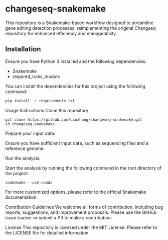 # changeseq-snakemake
 This repository is a Snakemake-based workflow designed to streamline gene editing detection processes, reimplementing the original Changseq repository for enhanced efficiency and manageability.

## Installation

Ensure you have Python 3 installed and the following dependencies:

- Snakemake
- required_rules_module

You can install the dependencies for this project using the following command:

```bash
pip install -r requirements.txt
```

Usage Instructions
Clone this repository:
```
git clone https://github.com/Liozhang/changeseq-snakemake.git
cd changeseq-snakemake
```
Prepare your input data:

Ensure you have sufficient input data, such as sequencing files and a reference genome.

Run the analysis:

Start the analysis by running the following command in the root directory of the project:
```
snakemake --use-conda
```
For more customized options, please refer to the official Snakemake documentation.

Contribution Guidelines
We welcome all forms of contribution, including bug reports, suggestions, and improvement proposals. Please use the GitHub issue tracker or submit a PR to make a contribution.

License
This repository is licensed under the MIT License. Please refer to the LICENSE file for detailed information.
